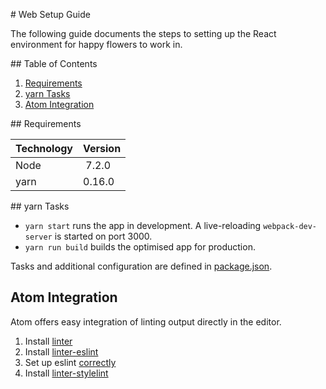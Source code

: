 # Web Setup Guide

The following guide documents the steps to setting up the React environment for happy flowers to work in.

## Table of Contents

1. [Requirements](#requirements)
2. [yarn Tasks](#yarn-tasks)
3. [Atom Integration](#atom-integration)

## Requirements

| Technology | Version |
| ---------- | ------- |
| Node       | 7.2.0   |
| yarn       | 0.16.0  |

## yarn Tasks

- `yarn start` runs the app in development. A live-reloading `webpack-dev-server` is started on port 3000.
- `yarn run build` builds the optimised app for production.

Tasks and additional configuration are defined in [package.json](./src/package.json).

## Atom Integration

Atom offers easy integration of linting output directly in the editor.

1. Install [linter](https://atom.io/packages/linter)
2. Install [linter-eslint](https://atom.io/packages/linter-eslint)
3. Set up eslint [correctly](https://github.com/facebookincubator/create-react-app/blob/master/packages/react-scripts/template/README.md#displaying-lint-output-in-the-editor)
4. Install [linter-stylelint](https://atom.io/packages/linter-stylelint)
